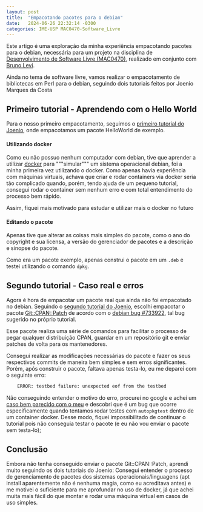 ```yaml
---
layout: post
title:  "Empacotando pacotes para o debian"
date:   2024-06-26 22:32:14 -0300
categories: IME-USP MAC0470-Software_Livre
---
```

Este artigo é uma exploração da minha experiência empacotando pacotes para o debian, necessária para um projeto na disciplina de [Desenvolvimento de Software Livre (MAC0470)][MAC0470], realizado em conjunto com [Bruno Levi][bruno-blog].

Ainda no tema de software livre, vamos realizar o empacotamento de bibliotecas em Perl para o debian, seguindo dois tutoriais feitos por Joenio Marques da Costa
 
## Primeiro tutorial - Aprendendo com o Hello World
Para o nosso primeiro empacotamento, seguimos o [primeiro tutorial do Joenio][primeiro-tut], onde empacotamos um pacote HelloWorld de exemplo.

#### Utilizando docker

Como eu não possuo nenhum computador com debian, tive que aprender a utilizar [docker][docker] para """simular""" um sistema operacional debian, foi a minha primeira vez utilizando o docker. Como apenas havia experiência com máquinas virtuais, achava que criar e rodar containers via docker seria tão complicado quando, porém, tendo ajuda de um pequeno tutorial, consegui rodar o container sem nenhum erro e com total entendimento do processo bem rápido.

Assim, fiquei mais motivado para estudar e utilizar mais o docker no futuro

#### Editando o pacote

Apenas tive que alterar as coisas mais simples do pacote, como o ano do copyright e sua licensa, a versão do gerenciador de pacotes e a descrição e sinopse do pacote.

Como era um pacote exemplo, apenas construi o pacote em um `.deb` e testei utilizando o comando `dpkg`.

## Segundo tutorial - Caso real e erros

Agora é hora de empacotar um pacote real que ainda não foi empacotado no debian. Seguindo o [segundo tutorial do Joenio][segundo-tut], escolhi empacotar o pacote [Git::CPAN::Patch][cpan-patch] de acordo com o [debian bug #733922][debian-bug], tal bug sugerido no próprio tutorial.

Esse pacote realiza uma série de comandos para facilitar o processo de pegar qualquer distribuição CPAN, guardar em um repositório git e enviar patches de volta para os mantenedores.

Consegui realizar as modificações necessárias do pacote e fazer os seus respectivos commits de maneira bem simples e sem erros significantes. Porém, após construir o pacote, faltava apenas testa-lo, eu me deparei com o seguinte erro:

```bash
    ERROR: testbed failure: unexpected eof from the testbed
```

Não conseguindo entender o motivo do erro, procurei no google e achei um [caso bem parecido com o meu][docker-bug] e descobri que é um bug que ocorre especificamente quando tentamos rodar testes com `autopkgtest` dentro de um container docker. Desse modo, fiquei impossibilitado de continuar o tutorial pois não conseguia testar o pacote (e eu não vou enviar o pacote sem testa-lo); 

## Conclusão

Embora não tenha conseguido enviar o pacote Git::CPAN::Patch, aprendi muito seguindo os dois tutoriais do Joenio: Consegui entender o processo de gerenciamento de pacotes dos sistemas operacionais/linguagens (apt install aparentemente não é nenhuma magia, como eu acreditava antes) e me motivei o suficiente para me aprofundar no uso de docker, já que achei muita mais fácil do que montar e rodar uma máquina virtual em casos de uso simples.

[MAC0470]: https://uspdigital.usp.br/jupiterweb/obterDisciplina?nomdis=&sgldis=MAC0470
[bruno-blog]: https://brunorlevi.github.io/
[primeiro-tut]: https://joenio.me/tutorial-pacote-debian-parte1/
[docker]: https://www.docker.com/
[segundo-tut]: https://joenio.me/tutorial-pacote-debian-parte2/
[cpan-patch]: https://metacpan.org/pod/Git::CPAN::Patch
[debian-bug]: https://bugs.debian.org/cgi-bin/bugreport.cgi?bug=733922
[docker-bug]: https://www.die-welt.net/2023/04/running-autopkgtest-with-docker-inside-docker/